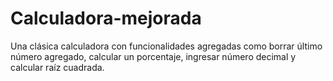 # Calculadora-mejorada
Una clásica calculadora con funcionalidades agregadas como 
borrar último número agregado, 
calcular un porcentaje, 
ingresar número decimal 
y calcular raíz cuadrada.
